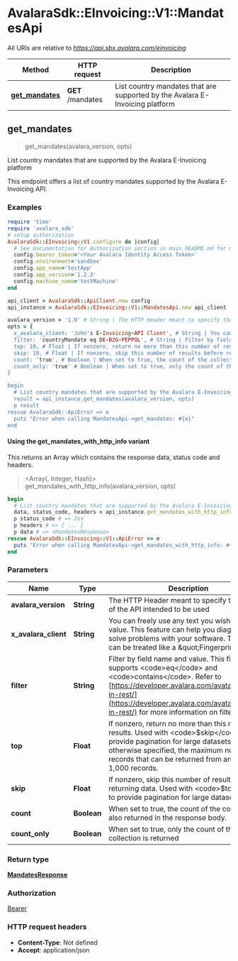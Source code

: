 # AvalaraSdk::EInvoicing::V1::MandatesApi

All URIs are relative to *https://api.sbx.avalara.com/einvoicing*

| Method | HTTP request | Description |
| ------ | ------------ | ----------- |
| [**get_mandates**](MandatesApi.md#get_mandates) | **GET** /mandates | List country mandates that are supported by the Avalara E-Invoicing platform |


## get_mandates

> <MandatesResponse> get_mandates(avalara_version, opts)

List country mandates that are supported by the Avalara E-Invoicing platform

This endpoint offers a list of country mandates supported by the Avalara E-Invoicing API.

### Examples

```ruby
require 'time'
require 'avalara_sdk'
# setup authorization
AvalaraSdk::EInvoicing::V1.configure do |config|
  # See Documentation for Authorization section in main README.md for more auth examples.
  config.bearer_token='<Your Avalara Identity Access Token>'
  config.environment='sandbox'
  config.app_name='testApp'
  config.app_version='1.2.3'
  config.machine_name='testMachine'
end

api_client = AvalaraSdk::ApiClient.new config
api_instance = AvalaraSdk::EInvoicing::V1::MandatesApi.new api_client

avalara_version = '1.0' # String | The HTTP Header meant to specify the version of the API intended to be used
opts = {
  x_avalara_client: 'John's E-Invoicing-API Client', # String | You can freely use any text you wish for this value. This feature can help you diagnose and solve problems with your software. The header can be treated like a \"Fingerprint\"
  filter: 'countryMandate eq DE-B2G-PEPPOL', # String | Filter by field name and value. This filter only supports <code>eq</code> and <code>contains</code>. Refer to [https://developer.avalara.com/avatax/filtering-in-rest/](https://developer.avalara.com/avatax/filtering-in-rest/) for more information on filtering.
  top: 10, # Float | If nonzero, return no more than this number of results. Used with <code>$skip</code> to provide pagination for large datasets. Unless otherwise specified, the maximum number of records that can be returned from an API call is 1,000 records.
  skip: 10, # Float | If nonzero, skip this number of results before returning data. Used with <code>$top</code> to provide pagination for large datasets.
  count: 'true', # Boolean | When set to true, the count of the collection is also returned in the response body.
  count_only: 'true' # Boolean | When set to true, only the count of the collection is returned
}

begin
  # List country mandates that are supported by the Avalara E-Invoicing platform
  result = api_instance.get_mandates(avalara_version, opts)
  p result
rescue AvalaraSdk::ApiError => e
  puts "Error when calling MandatesApi->get_mandates: #{e}"
end
```

#### Using the get_mandates_with_http_info variant

This returns an Array which contains the response data, status code and headers.

> <Array(<MandatesResponse>, Integer, Hash)> get_mandates_with_http_info(avalara_version, opts)

```ruby
begin
  # List country mandates that are supported by the Avalara E-Invoicing platform
  data, status_code, headers = api_instance.get_mandates_with_http_info(avalara_version, opts)
  p status_code # => 2xx
  p headers # => { ... }
  p data # => <MandatesResponse>
rescue AvalaraSdk::EInvoicing::V1::ApiError => e
  puts "Error when calling MandatesApi->get_mandates_with_http_info: #{e}"
end
```

### Parameters

| Name | Type | Description | Notes |
| ---- | ---- | ----------- | ----- |
| **avalara_version** | **String** | The HTTP Header meant to specify the version of the API intended to be used |  |
| **x_avalara_client** | **String** | You can freely use any text you wish for this value. This feature can help you diagnose and solve problems with your software. The header can be treated like a \&quot;Fingerprint\&quot; | [optional] |
| **filter** | **String** | Filter by field name and value. This filter only supports &lt;code&gt;eq&lt;/code&gt; and &lt;code&gt;contains&lt;/code&gt;. Refer to [https://developer.avalara.com/avatax/filtering-in-rest/](https://developer.avalara.com/avatax/filtering-in-rest/) for more information on filtering. | [optional] |
| **top** | **Float** | If nonzero, return no more than this number of results. Used with &lt;code&gt;$skip&lt;/code&gt; to provide pagination for large datasets. Unless otherwise specified, the maximum number of records that can be returned from an API call is 1,000 records. | [optional] |
| **skip** | **Float** | If nonzero, skip this number of results before returning data. Used with &lt;code&gt;$top&lt;/code&gt; to provide pagination for large datasets. | [optional] |
| **count** | **Boolean** | When set to true, the count of the collection is also returned in the response body. | [optional] |
| **count_only** | **Boolean** | When set to true, only the count of the collection is returned | [optional] |

### Return type

[**MandatesResponse**](MandatesResponse.md)

### Authorization

[Bearer](../../../README.md#documentation-for-authorization)

### HTTP request headers

- **Content-Type**: Not defined
- **Accept**: application/json

